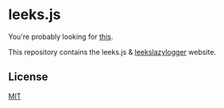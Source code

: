 # leeks.js
You're probably looking for [this](https://github.com/davidcralph/leeks.js).

This repository contains the leeks.js & [leekslazylogger](https://github.com/eartharoid/leekslazylogger) website.

## License
[MIT](LICENSE)